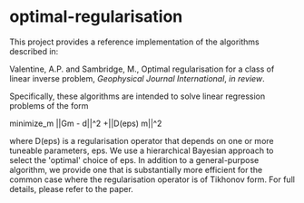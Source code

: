 # optimal-regularisation

This project provides a reference implementation of the algorithms described in:

  Valentine, A.P. and Sambridge, M., Optimal regularisation for a class of linear inverse problem, *Geophysical Journal International*, *in review*.

Specifically, these algorithms are intended to solve linear regression problems of the form

minimize_m ||Gm - d||^2 +||D(eps) m||^2

where D(eps) is a regularisation operator that depends on one or more tuneable parameters, eps. We use a hierarchical Bayesian approach to select the 'optimal' choice of eps. In addition to a general-purpose algorithm, we provide one that is substantially more efficient for the common case where the regularisation operator is of Tikhonov form. For full details, please refer to the paper.

